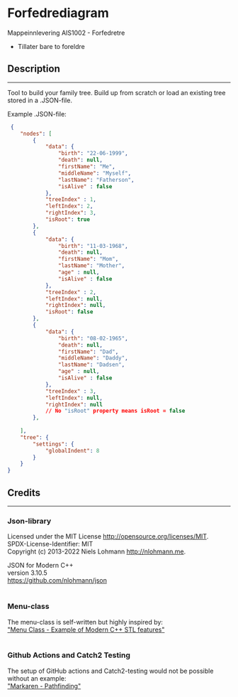 # Forfedrediagram
Mappeinnlevering AIS1002 - Forfedretre <br>

* Tillater bare to foreldre

## Description

---
Tool to build your family tree. Build up from scratch or load an existing tree stored in a .JSON-file. <br>

Example .JSON-file:

``` json
 {
    "nodes": [
        {
            "data": {
                "birth": "22-06-1999",
                "death": null,
                "firstName": "Me",
                "middleName": "Myself",
                "lastName": "Fatherson",
                "isAlive" : false
            },
            "treeIndex" : 1,
            "leftIndex": 2,
            "rightIndex": 3,
            "isRoot": true
        },
        {
            "data": {
                "birth": "11-03-1968",
                "death": null,
                "firstName": "Mom",
                "lastName": "Mother",
                "age" : null,
                "isAlive" : false
            },
            "treeIndex" : 2,
            "leftIndex": null,
            "rightIndex": null,
            "isRoot": false
        },
        {
            "data": {
                "birth": "08-02-1965",
                "death": null,
                "firstName": "Dad",
                "middleName": "Daddy",
                "lastName": "Dadsen",
                "age" : null,
                "isAlive" : false
            },
            "treeIndex" : 3,
            "leftIndex": null,
            "rightIndex": null
            // No "isRoot" property means isRoot = false
        },
        
    ],
    "tree": {
        "settings": {
            "globalIndent": 8
        }
    }
}

```




## Credits

---
### Json-library
Licensed under the MIT License <http://opensource.org/licenses/MIT>. <br>
SPDX-License-Identifier: MIT <br>
Copyright (c) 2013-2022 Niels Lohmann <http://nlohmann.me>. 

JSON for Modern C++ <br>
version 3.10.5 <br>
https://github.com/nlohmann/json <br><br>

### Menu-class
The menu-class is self-written but highly inspired by: <br> 
["Menu Class - Example of Modern C++ STL features"](https://www.cppstories.com/2018/07/menu-cpp17-example/) <br><br>


### Github Actions and Catch2 Testing
The setup of GitHub actions and Catch2-testing would not be possible without an example: <br> 
["Markaren - Pathfinding"](https://github.com/AIS1002-OOP/Pathfinding) <br>



